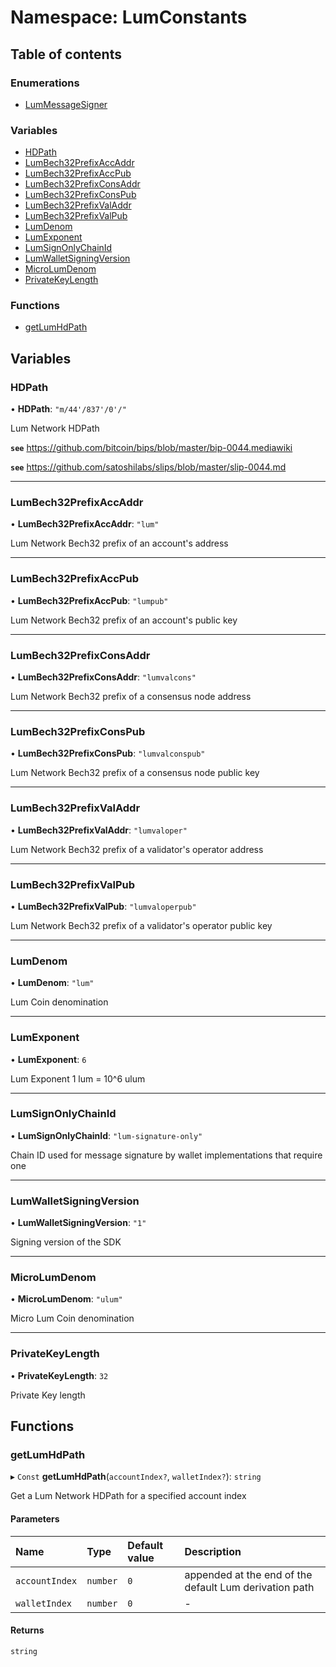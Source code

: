 # Namespace: LumConstants

## Table of contents

### Enumerations

- [LumMessageSigner](../enums/LumConstants.LumMessageSigner.md)

### Variables

- [HDPath](LumConstants.md#hdpath)
- [LumBech32PrefixAccAddr](LumConstants.md#lumbech32prefixaccaddr)
- [LumBech32PrefixAccPub](LumConstants.md#lumbech32prefixaccpub)
- [LumBech32PrefixConsAddr](LumConstants.md#lumbech32prefixconsaddr)
- [LumBech32PrefixConsPub](LumConstants.md#lumbech32prefixconspub)
- [LumBech32PrefixValAddr](LumConstants.md#lumbech32prefixvaladdr)
- [LumBech32PrefixValPub](LumConstants.md#lumbech32prefixvalpub)
- [LumDenom](LumConstants.md#lumdenom)
- [LumExponent](LumConstants.md#lumexponent)
- [LumSignOnlyChainId](LumConstants.md#lumsignonlychainid)
- [LumWalletSigningVersion](LumConstants.md#lumwalletsigningversion)
- [MicroLumDenom](LumConstants.md#microlumdenom)
- [PrivateKeyLength](LumConstants.md#privatekeylength)

### Functions

- [getLumHdPath](LumConstants.md#getlumhdpath)

## Variables

### HDPath

• **HDPath**: ``"m/44'/837'/0'/"``

Lum Network HDPath

**`see`** https://github.com/bitcoin/bips/blob/master/bip-0044.mediawiki

**`see`** https://github.com/satoshilabs/slips/blob/master/slip-0044.md

___

### LumBech32PrefixAccAddr

• **LumBech32PrefixAccAddr**: ``"lum"``

Lum Network Bech32 prefix of an account's address

___

### LumBech32PrefixAccPub

• **LumBech32PrefixAccPub**: ``"lumpub"``

Lum Network Bech32 prefix of an account's public key

___

### LumBech32PrefixConsAddr

• **LumBech32PrefixConsAddr**: ``"lumvalcons"``

Lum Network Bech32 prefix of a consensus node address

___

### LumBech32PrefixConsPub

• **LumBech32PrefixConsPub**: ``"lumvalconspub"``

Lum Network Bech32 prefix of a consensus node public key

___

### LumBech32PrefixValAddr

• **LumBech32PrefixValAddr**: ``"lumvaloper"``

Lum Network Bech32 prefix of a validator's operator address

___

### LumBech32PrefixValPub

• **LumBech32PrefixValPub**: ``"lumvaloperpub"``

Lum Network Bech32 prefix of a validator's operator public key

___

### LumDenom

• **LumDenom**: ``"lum"``

Lum Coin denomination

___

### LumExponent

• **LumExponent**: ``6``

Lum Exponent
1 lum = 10^6 ulum

___

### LumSignOnlyChainId

• **LumSignOnlyChainId**: ``"lum-signature-only"``

Chain ID used for message signature by wallet implementations that require one

___

### LumWalletSigningVersion

• **LumWalletSigningVersion**: ``"1"``

Signing version of the SDK

___

### MicroLumDenom

• **MicroLumDenom**: ``"ulum"``

Micro Lum Coin denomination

___

### PrivateKeyLength

• **PrivateKeyLength**: ``32``

Private Key length

## Functions

### getLumHdPath

▸ `Const` **getLumHdPath**(`accountIndex?`, `walletIndex?`): `string`

Get a Lum Network HDPath for a specified account index

#### Parameters

| Name | Type | Default value | Description |
| :------ | :------ | :------ | :------ |
| `accountIndex` | `number` | `0` | appended at the end of the default Lum derivation path |
| `walletIndex` | `number` | `0` | - |

#### Returns

`string`
